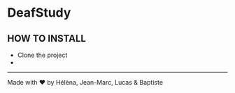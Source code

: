 # DeafStudy

## HOW TO INSTALL

- Clone the project
-

---

Made with ♥️ by Hélèna, Jean-Marc, Lucas & Baptiste
